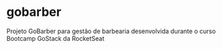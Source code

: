 # gobarber
Projeto GoBarber para gestão de barbearia desenvolvida durante o curso Bootcamp GoStack da RocketSeat
